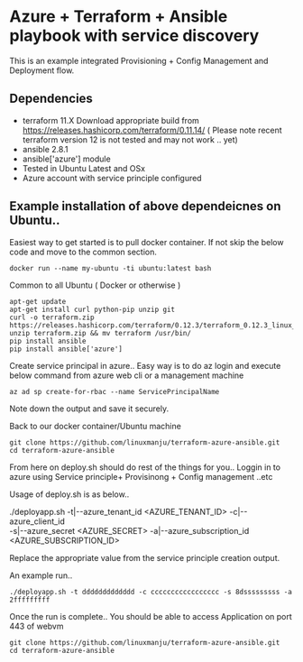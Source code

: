 # Azure + Terraform + Ansible playbook with service discovery

This is an example integrated Provisioning + Config Management and Deployment flow.

## Dependencies
* terraform 11.X Download appropriate build from https://releases.hashicorp.com/terraform/0.11.14/ ( Please note recent terraform version 12 is not tested and may not work .. yet)
* ansible 2.8.1
* ansible['azure'] module 
* Tested in Ubuntu Latest and OSx
* Azure account with service principle configured

## Example installation of above dependeicnes on Ubuntu..

Easiest way to get started is to pull docker container. If not skip the below code and move to the common section.

```
docker run --name my-ubuntu -ti ubuntu:latest bash
```

Common to all Ubuntu ( Docker or otherwise )

```
apt-get update
apt-get install curl python-pip unzip git
curl -o terraform.zip https://releases.hashicorp.com/terraform/0.12.3/terraform_0.12.3_linux_amd64.zip
unzip terraform.zip && mv terraform /usr/bin/
pip install ansible
pip install ansible['azure']
```

Create service principal in azure.. Easy way is to do az login and execute below command from azure web cli or a management machine

```
az ad sp create-for-rbac --name ServicePrincipalName
```


Note down the output and save it securely.

Back to our docker container/Ubuntu machine

```
git clone https://github.com/linuxmanju/terraform-azure-ansible.git
cd terraform-azure-ansible
```

From here on deploy.sh should do rest of the things for you.. Loggin in to azure using Service principle+ Provisinong + Config management ..etc

Usage of deploy.sh is as below..

./deployapp.sh -t|--azure_tenant_id <AZURE_TENANT_ID> -c|--azure_client_id <Azure Client ID> \
      -s|--azure_secret <AZURE_SECRET> -a|--azure_subscription_id <AZURE_SUBSCRIPTION_ID>

Replace the appropriate value from the service principle creation output.

An example run..

```
./deployapp.sh -t ddddddddddddd -c ccccccccccccccccc -s 8dsssssssss -a 2fffffffff
```

Once the run is complete.. You should be able to access Application on port 443 of webvm

```
git clone https://github.com/linuxmanju/terraform-azure-ansible.git
cd terraform-azure-ansible
```




